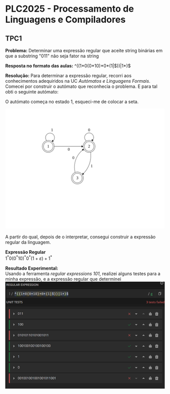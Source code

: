 # PLC2025 - Processamento de Linguagens e Compiladores

## TPC1

**Problema:** Determinar uma expressão regular que aceite string binárias em que a substring "011" não seja fator na string

**Resposta no formato das aulas:** ^((1\*0(0\*10)\*0\*(1|\$))|1\*)\$

**Resolução:** Para determinar a expressão regular, recorri aos conhecimentos adequiridos na UC _Autómatos e Linguagens Formais_. Comecei por construir o autómato que reconhecia o problema. E para tal obti o seguinte autómato:

O autómato começa no estado 1, esqueci-me de colocar a seta.

![Autómato](anexos/automato.svg)

A partir do qual, depois de o interpretar, consegui construir a expressão regular da linguagem.

**Expressão Regular**<br>
$1^* 0 (0^* 1 0)^* 0^* (1+ε) + 1^*$

**Resultado Experimental:**<br>
Usando a ferramenta _regular expressions 101_, realizei alguns testes para a minha expressão, e a expressão regular que determinei<br>![TestesTPC1](anexos/testesTPC1.png)
